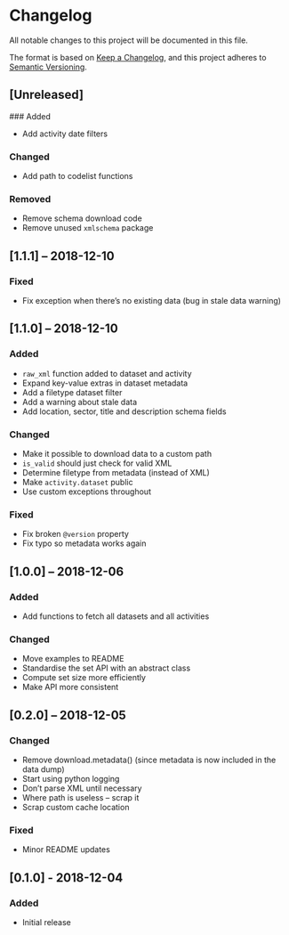 # Changelog
All notable changes to this project will be documented in this file.

The format is based on [Keep a Changelog](https://keepachangelog.com/en/1.0.0/),
and this project adheres to [Semantic Versioning](https://semver.org/spec/v2.0.0.html).

## [Unreleased]

### Added
- Add activity date filters

### Changed
- Add path to codelist functions

### Removed
- Remove schema download code
- Remove unused `xmlschema` package

## [1.1.1] – 2018-12-10

### Fixed
- Fix exception when there’s no existing data (bug in stale data warning)

## [1.1.0] – 2018-12-10

### Added
- `raw_xml` function added to dataset and activity
- Expand key-value extras in dataset metadata
- Add a filetype dataset filter
- Add a warning about stale data
- Add location, sector, title and description schema fields

### Changed
- Make it possible to download data to a custom path
- `is_valid` should just check for valid XML
- Determine filetype from metadata (instead of XML)
- Make `activity.dataset` public
- Use custom exceptions throughout

### Fixed
- Fix broken `@version` property
- Fix typo so metadata works again

## [1.0.0] – 2018-12-06

### Added
- Add functions to fetch all datasets and all activities

### Changed
- Move examples to README
- Standardise the set API with an abstract class
- Compute set size more efficiently
- Make API more consistent

## [0.2.0] – 2018-12-05

### Changed
- Remove download.metadata() (since metadata is now included in the data dump)
- Start using python logging
- Don’t parse XML until necessary
- Where path is useless – scrap it
- Scrap custom cache location

### Fixed
- Minor README updates

## [0.1.0] - 2018-12-04

### Added
- Initial release
